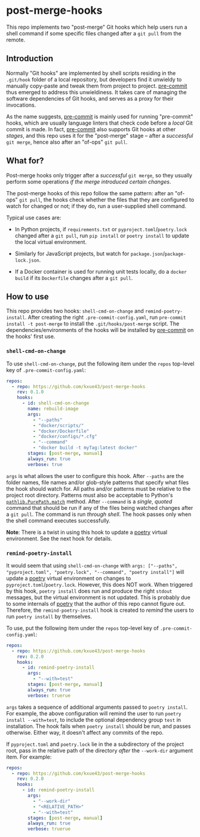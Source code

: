 # post-merge-hooks

This repo implements two "post-merge" Git hooks which help users run a shell command if some specific files changed
after a `git pull` from the remote.

## Introduction

Normally "Git hooks" are implemented by shell scripts residing in the `.git/hook` folder of a local repository,
but developers find it unwieldy to manually copy-paste and tweak them from project to project. 
[pre-commit](https://pre-commit.com/) thus emerged to address this unwieldiness. It takes care of managing the
software dependencies of Git hooks, and serves as a proxy for their invocations.

As the name suggests, [pre-commit](https://pre-commit.com/) is mainly used for running "pre-commit" hooks, which
are usually language linters that check code before a *local* Git commit is made.
In fact, [pre-commit](https://pre-commit.com/) also supports Git hooks at other *stages*, and this repo uses it
for the "post-merge" stage – after a *successful* `git merge`, hence also after an "of-ops" `git pull`.

## What for?

Post-merge hooks only trigger after a *successful* `git merge`, so they usually perform some operations
*if the merge introduced certain changes*.

The post-merge hooks of this repo follow the same pattern: after an "of-ops" `git pull`, the hooks check
whether the files that they are configured to watch for changed or not; if they do, run a user-supplied shell command.

Typical use cases are:

- In Python projects, if `requirements.txt` or `pyproject.toml`/`poetry.lock` changed after a `git pull`, run
  `pip install` or `poetry install` to update the local virtual environment.

- Similarly for JavaScript projects, but watch for `package.json`/`package-lock.json`.

- If a Docker container is used for running unit tests locally, do a `docker build` if its `Dockerfile` changes
  after a `git pull`.

## How to use

This repo provides two hooks: `shell-cmd-on-change` and `remind-poetry-install`.
After creating the right `.pre-commit-config.yaml`, run `pre-commit install -t post-merge` to install the
`.git/hooks/post-merge` script. The dependencies/environments of the hooks will be installed by
[pre-commit](https://pre-commit.com/) on the hooks' first use.

### `shell-cmd-on-change`

To use `shell-cmd-on-change`, put the following item under the `repos` top-level key of `.pre-commit-config.yaml`:

```yaml
repos:
  - repo: https://github.com/kxue43/post-merge-hooks
    rev: 0.1.0
    hooks:
      - id: shell-cmd-on-change
        name: rebuild-image
        args:
          - "--paths"
          - "docker/scripts/"
          - "docker/Dockerfile"
          - "docker/configs/*.cfg"
          - "--command"
          - "docker build -t myTag:latest docker"
        stages: [post-merge, manual]
        always_run: true
        verbose: true
```

`args` is what allows the user to configure this hook. After `--paths` are the folder names, file names and/or
glob-style patterns that specify what files the hook should watch for. All paths and/or patterns must be relative
to the project root directory. Patterns must also be acceptable to Python's
[`pathlib.PurePath.match`](https://docs.python.org/3.8/library/pathlib.html#pathlib.PurePath.match) method.
After `--command` is a *single*, *quoted* command that should be run if any of the files being watched changes after a
`git pull`. The command is run *through shell*. The hook passes only when the shell command executes successfully.

**Note**: There is a twist in using this hook to update a [poetry](https://python-poetry.org/) virtual environment.
See the next hook for details.

### `remind-poetry-install`

It would seem that using `shell-cmd-on-change` with 
`args: ["--paths", "pyproject.toml", "poetry.lock", "--command", "poetry install"]` will update a
[poetry](https://python-poetry.org/) virtual environment on changes to `pyproject.toml`/`poetry.lock`. However,
this does NOT work. When triggered by this hook, `poetry install` does run and produce the right `stdout` messages, 
but the virtual environment is not updated. This is probably due to some internals of
[poetry](https://python-poetry.org/) that the author of this repo cannot figure out. Therefore, the
`remind-poetry-install` hook is created to *remind* the users to run `poetry install` by themselves.

To use, put the following item under the `repos` top-level key of `.pre-commit-config.yaml`:

```yaml
repos:
  - repo: https://github.com/kxue43/post-merge-hooks
    rev: 0.2.0
    hooks:
      - id: remind-poetry-install
        args:
          - "--with=test"
        stages: [post-merge, manual]
        always_run: true
        verbose: truerue
```

`args` takes a sequence of additional arguments passed to `poetry install`. For example, the above configuration will
remind the user to run `poetry install --with=test`, to include the optional dependency group `test` in installation.
The hook fails when `poetry install` should be run, and passes otherwise. Either way, it doesn't affect any commits
of the repo.

If `pyproject.toml` and `poetry.lock` lie in the a subdirectory of the project root, pass in the relative path
of the directory *after* the `--work-dir` argument item. For example:

```yaml
repos:
  - repo: https://github.com/kxue43/post-merge-hooks
    rev: 0.2.0
    hooks:
      - id: remind-poetry-install
        args:
          - "--work-dir"
          - "<RELATIVE_PATH>"
          - "--with=test"
        stages: [post-merge, manual]
        always_run: true
        verbose: truerue
```